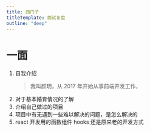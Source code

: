 ```yaml
---
title: 西门子
titleTemplate: 面试复盘
outline: "deep"
---
```


# 一面

1. 自我介绍
   > 我叫颜玥，从 2017 年开始从事前端开发工作，
2. 对于基本婚育情况的了解
3. 介绍自己做过的项目
4. 项目中有无遇到一些难以解决的问题，是怎么解决的
5. react 开发用的函数组件 hooks 还是原来老的开发方式
